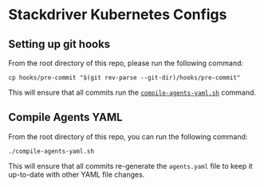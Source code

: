 # Stackdriver Kubernetes Configs

## Setting up git hooks

From the root directory of this repo, please run the following command:

```
cp hooks/pre-commit "$(git rev-parse --git-dir)/hooks/pre-commit"
```

This will ensure that all commits run the
[`compile-agents-yaml.sh`](#compile-agents-yaml) command.

## Compile Agents YAML<a name="compile-agents-yaml"></a>

From the root directory of this repo, you can run the following command:

```
./compile-agents-yaml.sh
```

This will ensure that all commits re-generate the `agents.yaml` file to keep it
up-to-date with other YAML file changes.

